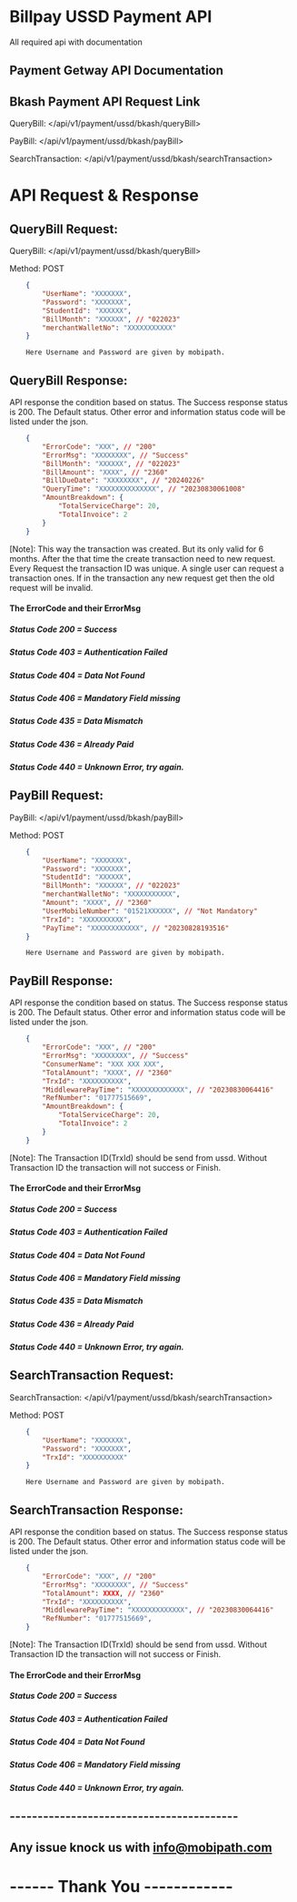 # Billpay USSD Payment API

All required api with documentation

## Payment Getway API Documentation

## Bkash Payment API Request Link

QueryBill: </api/v1/payment/ussd/bkash/queryBill>

PayBill: </api/v1/payment/ussd/bkash/payBill>

SearchTransaction: </api/v1/payment/ussd/bkash/searchTransaction>

# API Request & Response

## QueryBill Request:

QueryBill: </api/v1/payment/ussd/bkash/queryBill>

Method: POST

```json
    {
        "UserName": "XXXXXXX",
        "Password": "XXXXXXX",
        "StudentId": "XXXXXX",
        "BillMonth": "XXXXXX", // "022023"
        "merchantWalletNo": "XXXXXXXXXXX"
    }
```

```
    Here Username and Password are given by mobipath.
```

## QueryBill Response: 

API response the condition based on status. The Success response status is 200. 
The Default status. Other error and information status code will be listed under the json.

```json
    {
        "ErrorCode": "XXX", // "200"
        "ErrorMsg": "XXXXXXXX", // "Success"
        "BillMonth": "XXXXXX", // "022023"
        "BillAmount": "XXXX", // "2360"
        "BillDueDate": "XXXXXXXX", // "20240226"
        "QueryTime": "XXXXXXXXXXXXXX", // "20230830061008"
        "AmountBreakdown": {
            "TotalServiceCharge": 20,
            "TotalInvoice": 2
        }
    }
```

[Note]: This way the transaction was created. But its only valid for 6 months. After the that time the create transaction need to new request. Every Request the transaction ID was unique. A single user can request a transaction ones. If in the transaction any new request get then the old request will be invalid.

#### The ErrorCode and their ErrorMsg

##### Status Code 200 = Success

##### Status Code 403 = Authentication Failed

##### Status Code 404 = Data Not Found

##### Status Code 406 = Mandatory Field missing

##### Status Code 435 = Data Mismatch

##### Status Code 436 = Already Paid

<!-- ##### Status Code 437 = Due date over

##### Status Code 438 = Minimum amount not paid

##### Status Code 439 = Pay amount and biller amount not match -->

##### Status Code 440 = Unknown Error, try again.

## PayBill Request:

PayBill: </api/v1/payment/ussd/bkash/payBill>

Method: POST

```json
    {
        "UserName": "XXXXXXX",
        "Password": "XXXXXXX",
        "StudentId": "XXXXXX",
        "BillMonth": "XXXXXX", // "022023"
        "merchantWalletNo": "XXXXXXXXXXX",
        "Amount": "XXXX", // "2360"
        "UserMobileNumber": "01521XXXXXX", // "Not Mandatory"
        "TrxId": "XXXXXXXXXX",
        "PayTime": "XXXXXXXXXXXX", // "20230828193516"
    }
```

```
    Here Username and Password are given by mobipath.
```

## PayBill Response: 

API response the condition based on status. The Success response status is 200. 
The Default status. Other error and information status code will be listed under the json.

```json
    {
        "ErrorCode": "XXX", // "200"
        "ErrorMsg": "XXXXXXXX", // "Success"
        "ConsumerName": "XXX XXX XXX",
        "TotalAmount": "XXXX", // "2360"
        "TrxId": "XXXXXXXXXX",
        "MiddlewarePayTime": "XXXXXXXXXXXXX", // "20230830064416"
        "RefNumber": "01777515669",
        "AmountBreakdown": {
            "TotalServiceCharge": 20,
            "TotalInvoice": 2
        }
    }
```

[Note]: The Transaction ID(TrxId) should be send from ussd. Without Transaction ID the transaction will not success or Finish.

#### The ErrorCode and their ErrorMsg

##### Status Code 200 = Success

##### Status Code 403 = Authentication Failed

##### Status Code 404 = Data Not Found

##### Status Code 406 = Mandatory Field missing

##### Status Code 435 = Data Mismatch

##### Status Code 436 = Already Paid

<!-- ##### Status Code 437 = Due date over

##### Status Code 438 = Minimum amount not paid

##### Status Code 439 = Pay amount and biller amount not match -->

##### Status Code 440 = Unknown Error, try again.

## SearchTransaction Request:

SearchTransaction: </api/v1/payment/ussd/bkash/searchTransaction>

Method: POST

```json
    {
        "UserName": "XXXXXXX",
        "Password": "XXXXXXX",
        "TrxId": "XXXXXXXXXX"
    }
```

```
    Here Username and Password are given by mobipath.
```

## SearchTransaction Response: 

API response the condition based on status. The Success response status is 200. 
The Default status. Other error and information status code will be listed under the json.

```json
    {
        "ErrorCode": "XXX", // "200"
        "ErrorMsg": "XXXXXXXX", // "Success"
        "TotalAmount": XXXX, // "2360"
        "TrxId": "XXXXXXXXXX",
        "MiddlewarePayTime": "XXXXXXXXXXXXX", // "20230830064416"
        "RefNumber": "01777515669",
    }
```

[Note]: The Transaction ID(TrxId) should be send from ussd. Without Transaction ID the transaction will not success or Finish.

#### The ErrorCode and their ErrorMsg

##### Status Code 200 = Success

##### Status Code 403 = Authentication Failed

##### Status Code 404 = Data Not Found

##### Status Code 406 = Mandatory Field missing

<!-- ##### Status Code 435 = Data Mismatch

##### Status Code 436 = Already Paid

##### Status Code 437 = Due date over

##### Status Code 438 = Minimum amount not paid

##### Status Code 439 = Pay amount and biller amount not match -->

##### Status Code 440 = Unknown Error, try again.


## -----------------------------------------

## Any issue knock us with info@mobipath.com

# ------ Thank You ------------
